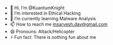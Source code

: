 - 👋 Hi, I’m @KuantumKnight
- 👀 I’m interested in Ethical Hacking
- 🌱 I’m currently learning Malware Analysis
- 📫 How to reach me msarvesh.dav@gmail.com
- 😄 Pronouns: Attack/Helicopter
- ⚡ Fun fact: There is nothing fun about me

<!---
KuantumKnight/KuantumKnight is a ✨ special ✨ repository because its `README.md` (this file) appears on your GitHub profile.
You can click the Preview link to take a look at your changes.
--->
